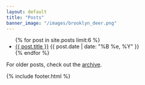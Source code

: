 ```yaml
---
layout: default
title: "Posts"
banner_image: "/images/brooklyn_deer.png"
---
```


<section id="posts">
  <ul>
    {% for post in site.posts limit:6 %}
    <li>
      <a href="{{ post.url }}">{{ post.title }}</a> <span class="date">{{ post.date | date: "%B %e, %Y" }}</span>
    </li>
    <!--{{ post.excerpt }}-->
    {% endfor %}
  </ul>
</section>
<section>
  <p>
    For older posts, check out the <a href="/archive">archive</a>.
  </p>
</section>

{% include footer.html %}
